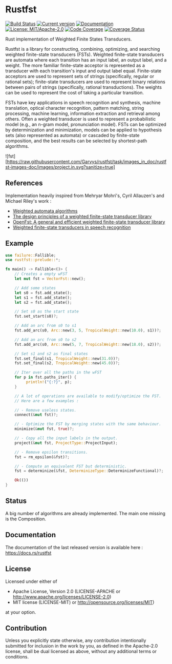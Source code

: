 # Rustfst

[![Build Status](https://travis-ci.com/Garvys/rustfst.svg?branch=master)](https://travis-ci.com/Garvys/rustfst)
[![Current version](https://meritbadge.herokuapp.com/rustfst)](https://crates.io/crates/rustfst)
[![Documentation](https://docs.rs/rustfst/badge.svg)](https://docs.rs/rustfst)
[![License: MIT/Apache-2.0](https://img.shields.io/crates/l/rustfst.svg)](#license)
[![Code Coverage](https://codecov.io/gh/Garvys/rustfst/branch/master/graph/badge.svg)](https://codecov.io/gh/Garvys/rustfst/branch/master)
[![Coverage Status](https://coveralls.io/repos/github/Garvys/rustfst/badge.svg?branch=master)](https://coveralls.io/github/Garvys/rustfst?branch=master)

<!-- cargo-sync-readme start -->

Rust implementation of Weighted Finite States Transducers.

Rustfst is a library for constructing, combining, optimizing, and searching weighted
finite-state transducers (FSTs). Weighted finite-state transducers are automata where
each transition has an input label, an output label, and a weight.
The more familiar finite-state acceptor is represented as a transducer
with each transition's input and output label equal. Finite-state acceptors
are used to represent sets of strings (specifically, regular or rational sets);
finite-state transducers are used to represent binary relations between pairs of
strings (specifically, rational transductions). The weights can be used to represent
the cost of taking a particular transition.

FSTs have key applications in speech recognition and synthesis, machine translation,
optical character recognition, pattern matching, string processing, machine learning,
information extraction and retrieval among others. Often a weighted transducer is used to
represent a probabilistic model (e.g., an n-gram model, pronunciation model). FSTs can be
optimized by determinization and minimization, models can be applied to hypothesis sets
(also represented as automata) or cascaded by finite-state composition, and the best
results can be selected by shortest-path algorithms.

![fst][https://raw.githubusercontent.com/Garvys/rustfst/task/images_in_doc/rustfst-images-doc/images/project.in.svg?sanitize=true]

## References

Implementation heavily inspired from Mehryar Mohri's, Cyril Allauzen's and Michael Riley's work :
- [Weighted automata algorithms](https://cs.nyu.edu/~mohri/pub/hwa.pdf)
- [The design principles of a weighted finite-state transducer library](https://core.ac.uk/download/pdf/82101846.pdf)
- [OpenFst: A general and efficient weighted finite-state transducer library](https://link.springer.com/chapter/10.1007%2F978-3-540-76336-9_3)
- [Weighted finite-state transducers in speech recognition](https://repository.upenn.edu/cgi/viewcontent.cgi?article=1010&context=cis_papers)

## Example

```rust
use failure::Fallible;
use rustfst::prelude::*;

fn main() -> Fallible<()> {
    // Creates a empty wFST
    let mut fst = VectorFst::new();

    // Add some states
    let s0 = fst.add_state();
    let s1 = fst.add_state();
    let s2 = fst.add_state();

    // Set s0 as the start state
    fst.set_start(s0)?;

    // Add an arc from s0 to s1
    fst.add_arc(s0, Arc::new(3, 5, TropicalWeight::new(10.0), s1))?;

    // Add an arc from s0 to s2
    fst.add_arc(s0, Arc::new(5, 7, TropicalWeight::new(18.0), s2))?;

    // Set s1 and s2 as final states
    fst.set_final(s1, TropicalWeight::new(31.0))?;
    fst.set_final(s2, TropicalWeight::new(45.0))?;

    // Iter over all the paths in the wFST
    for p in fst.paths_iter() {
         println!("{:?}", p);
    }

    // A lot of operations are available to modify/optimize the FST.
    // Here are a few examples :

    // - Remove useless states.
    connect(&mut fst)?;

    // - Optimize the FST by merging states with the same behaviour.
    minimize(&mut fst, true)?;

    // - Copy all the input labels in the output.
    project(&mut fst, ProjectType::ProjectInput);

    // - Remove epsilon transitions.
    fst = rm_epsilon(&fst)?;

    // - Compute an equivalent FST but deterministic.
    fst = determinize(&fst, DeterminizeType::DeterminizeFunctional)?;

    Ok(())
}
```

## Status

A big number of algorithms are already implemented. The main one missing is the Composition.

<!-- cargo-sync-readme end -->

## Documentation

The documentation of the last released version is available here :
https://docs.rs/rustfst

## License
   
Licensed under either of
- Apache License, Version 2.0 (LICENSE-APACHE or http://www.apache.org/licenses/LICENSE-2.0)
- MIT license (LICENSE-MIT) or http://opensource.org/licenses/MIT)

at your option.

## Contribution

Unless you explicitly state otherwise, any contribution intentionally submitted for inclusion in the work by you, as defined in the Apache-2.0 license, shall be dual licensed as above, without any additional terms or conditions.

